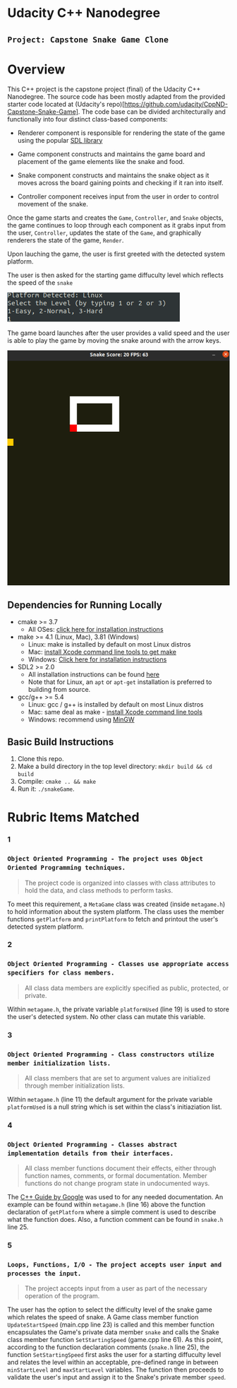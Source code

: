 # Udacity C++ Nanodegree

## `Project: Capstone Snake Game Clone`

# Overview

This C++ project is the capstone project (final) of the Udacity C++ Nanodegree.
The source code has been mostly adapted from the provided starter code located at (Udacity's repo)[https://github.com/udacity/CppND-Capstone-Snake-Game].
The code base can be divided architecturally and functionally into four distinct class-based components:

- Renderer component is responsible for rendering the state of the game using the popular [SDL library](https://www.libsdl.org/)

- Game component constructs and maintains the game board and placement of the game elements like the snake and food.

- Snake component constructs and maintains the snake object as it moves across the board gaining points and checking if it ran into itself.

- Controller component receives input from the user in order to control movement of the snake.

Once the game starts and creates the `Game`, `Controller`, and `Snake` objects, the game continues to loop through each component as it grabs input from the user, `Controller`, updates the state of the `Game`, and graphically renderers the state of the game, `Render`.

Upon lauching the game, the user is first greeted with the detected system platform.

The user is then asked for the starting game diffuculty level which reflects the speed of the `snake`

![platform](imgs/snakeIntro.png)

The game board launches after the user provides a valid speed and the user is able to play the game by moving the snake around with the arrow keys.

![gameBoartd](imgs/snakeScreen.png)

## Dependencies for Running Locally

- cmake >= 3.7
  - All OSes: [click here for installation instructions](https://cmake.org/install/)
- make >= 4.1 (Linux, Mac), 3.81 (Windows)
  - Linux: make is installed by default on most Linux distros
  - Mac: [install Xcode command line tools to get make](https://developer.apple.com/xcode/features/)
  - Windows: [Click here for installation instructions](http://gnuwin32.sourceforge.net/packages/make.htm)
- SDL2 >= 2.0
  - All installation instructions can be found [here](https://wiki.libsdl.org/Installation)
  - Note that for Linux, an `apt` or `apt-get` installation is preferred to building from source.
- gcc/g++ >= 5.4
  - Linux: gcc / g++ is installed by default on most Linux distros
  - Mac: same deal as make - [install Xcode command line tools](https://developer.apple.com/xcode/features/)
  - Windows: recommend using [MinGW](http://www.mingw.org/)

## Basic Build Instructions

1. Clone this repo.
2. Make a build directory in the top level directory: `mkdir build && cd build`
3. Compile: `cmake .. && make`
4. Run it: `./snakeGame`.

# Rubric Items Matched

### 1

### `Object Oriented Programming - The project uses Object Oriented Programming techniques.`

> The project code is organized into classes with class attributes to hold the data, and class methods to perform tasks.

To meet this requirement, a `MetaGame` class was created (inside `metagame.h`) to hold information about the system platform. The class uses the member functions `getPlatform` and `printPlatform` to fetch and printout the user's detected system platform.

### 2

### `Object Oriented Programming - Classes use appropriate access specifiers for class members.`

> All class data members are explicitly specified as public, protected, or private.

Within `metagame.h`, the private variable `platformUsed` (line 19) is used to store the user's detected system. No other class can mutate this variable.

### 3

### `Object Oriented Programming - Class constructors utilize member initialization lists.`

> All class members that are set to argument values are initialized through member initialization lists.

Within `metagame.h` (line 11) the default argument for the private variable `platformUsed` is a null string which is set within the class's initiaziation list.

### 4

### `Object Oriented Programming - Classes abstract implementation details from their interfaces.`

> All class member functions document their effects, either through function names, comments, or formal documentation. Member functions do not change program state in undocumented ways.

The [C++ Guide by Google](https://google.github.io/styleguide/cppguide.html#Function_Comments) was used to for any needed documentation. An example can be found within `metagame.h` (line 16) above the function declaration of `getPlatform` where a simple comment is used to describe what the function does. Also, a function comment can be found in `snake.h` line 25.

### 5

### `Loops, Functions, I/O - The project accepts user input and processes the input.`

> The project accepts input from a user as part of the necessary operation of the program.

The user has the option to select the difficulty level of the snake game which relates the speed of snake. A Game class member function `UpdateStartSpeed` (main.cpp line 23) is called and this member function encapsulates the Game's private data member `snake` and calls the Snake class member function `SetStartingSpeed` (game.cpp line 61). As this point, according to the function declaration comments (`snake.h` line 25), the function `SetStartingSpeed` first asks the user for a starting diffuculty level and relates the level within an acceptable, pre-defined range in between `minStartLevel` and `maxStartLevel` variables. The function then proceeds to validate the user's input and assign it to the Snake's private member `speed`.
